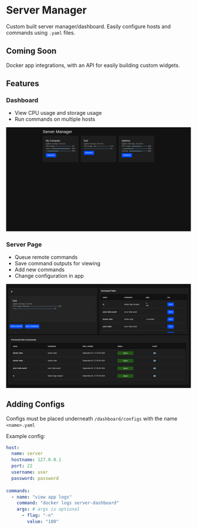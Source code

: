 # Server Manager

Custom built server manager/dashboard. Easily configure hosts and commands using `.yaml` files.

## Coming Soon

Docker app integrations, with an API for easily building custom widgets.

## Features

### Dashboard

- View CPU usage and storage usage
- Run commands on multiple hosts

![main_page](https://github.com/jaypyles/dashboard/blob/master/docs/main_page.png)

### Server Page

- Queue remote commands
- Save command outputs for viewing
- Add new commands
- Change configuration in app

![server_page](https://github.com/jaypyles/dashboard/blob/master/docs/server_page.png)

## Adding Configs

Configs must be placed underneath `/dashboard/configs` with the name `<name>.yaml`

Example config:

```yaml
host:
  name: server
  hostname: 127.0.0.1
  port: 22
  username: user
  password: password

commands:
  - name: "view app logs"
    command: "docker logs server-dashboard"
    args: # args is optional
      - flag: "-n"
        value: "100"
```
